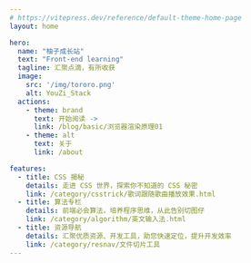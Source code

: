 ```yaml
---
# https://vitepress.dev/reference/default-theme-home-page
layout: home

hero:
  name: "柚子成长站"
  text: "Front-end learning"
  tagline: 汇聚点滴，有所收获
  image:
    src: '/img/tororo.png'
    alt: YouZi_Stack
  actions:
    - theme: brand
      text: 开始阅读 ->
      link: /blog/basic/浏览器渲染原理01
    - theme: alt
      text: 关于
      link: /about

features:
  - title: CSS 揭秘
    details: 走进 CSS 世界，探索你不知道的 CSS 秘密
    link: /category/csstrick/歌词跟随歌曲播放效果.html    
  - title: 算法专栏
    details: 前端必会算法，培养程序思维，从此告别切图仔
    link: /category/algorithm/英文输入法.html
  - title: 资源导航
    details: 汇聚优质资源、开发工具，助您快速定位，提升开发效率
    link: /category/resnav/文件切片工具
---
```


<script setup>
import HomeUnderLine from './components/HomeUnderline.vue'
</script>

<HomeUnderLine />

<style>
  .VPHero.VPHomeHero span.text{
    margin-top: 16px;
    margin-bottom: 12px;
  }
</style>
